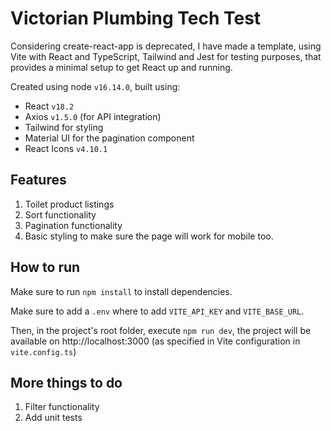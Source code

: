 # Victorian Plumbing Tech Test

Considering create-react-app is deprecated, I have made a template, using Vite with React and TypeScript, Tailwind and Jest for testing purposes, that provides a minimal setup to get React up and running.

Created using node `v16.14.0`, built using:

- React `v18.2`
- Axios `v1.5.0` (for API integration)
- Tailwind for styling
- Material UI for the pagination component
- React Icons `v4.10.1`

## Features

1. Toilet product listings
2. Sort functionality
3. Pagination functionality
4. Basic styling to make sure the page will work for mobile too.

## How to run

Make sure to run `npm install` to install dependencies.

Make sure to add a `.env` where to add `VITE_API_KEY` and `VITE_BASE_URL`.

Then, in the project's root folder, execute `npm run dev`, the project will be available on http://localhost:3000 (as specified in Vite configuration in `vite.config.ts`)

## More things to do

1. Filter functionality
2. Add unit tests

